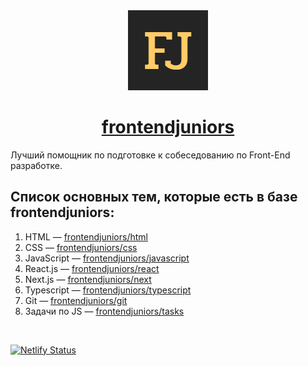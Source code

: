 <div align="center">
  <a href="https://frontendjuniors.netlify.app/" target="_blank">
    <img src="./fj.png" alt="frontendjuniors" />
  </a>
</div>

<div align="center">
  <h1>   <a href="https://frontendjuniors.netlify.app/" >frontendjuniors </a> </h1>
</div>

<p> Лучший помощник по подготовке к собеседованию по Front-End разработке. </p>

## Список основных тем, которые есть в базе frontendjuniors: 

<ol>
  <li> HTML — <a href="https://frontendjuniors.netlify.app/html" target="_blank"> frontendjuniors/html </a> </li>
  <li> CSS —  <a href="https://frontendjuniors.netlify.app/css" target="_blank"> frontendjuniors/css </a> </li>
  <li> JavaScript — <a href="https://frontendjuniors.netlify.app/javascript" target="_blank"> frontendjuniors/javascript </a> </li>
  <li> React.js —  <a href="https://frontendjuniors.netlify.app/react" target="_blank"> frontendjuniors/react </a> </li>
  <li> Next.js — <a href="https://frontendjuniors.netlify.app/next" target="_blank"> frontendjuniors/next </a> </li>
  <li> Typescript — <a href="https://frontendjuniors.netlify.app/typescript" target="_blank"> frontendjuniors/typescript </a> </li>
  <li> Git — <a href="https://frontendjuniors.netlify.app/git" target="_blank"> frontendjuniors/git </a> </li>
  <li> Задачи по JS — <a href="https://frontendjuniors.netlify.app/tasks" target="_blank"> frontendjuniors/tasks </a> </li>
</ol>

<br />

[![Netlify Status](https://api.netlify.com/api/v1/badges/bd050068-fc27-4eb5-a94f-6de71481ed77/deploy-status)](https://app.netlify.com/sites/frontendjuniors/deploys)

